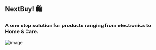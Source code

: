 
## NextBuy! 🛍️
### A one stop solution for products ranging from electronics to Home & Care.




![image](https://user-images.githubusercontent.com/72264176/230092225-37450275-7a32-494c-ac71-4f07f221ced8.png)
